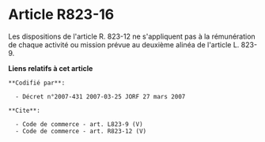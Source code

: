 # Article R823-16

Les dispositions de l'article R. 823-12 ne s'appliquent pas à la rémunération de chaque activité ou mission prévue au
deuxième alinéa de l'article L. 823-9.

**Liens relatifs à cet article**

	**Codifié par**:

	  - Décret n°2007-431 2007-03-25 JORF 27 mars 2007

	**Cite**:

	  - Code de commerce - art. L823-9 (V)
	  - Code de commerce - art. R823-12 (V)
